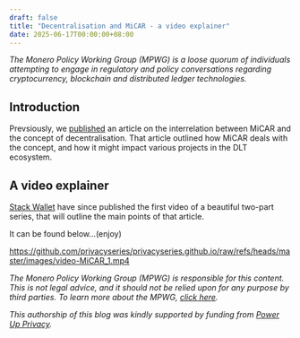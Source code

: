 ```yaml
---
draft: false
title: "Decentralisation and MiCAR - a video explainer"
date: 2025-06-17T00:00:00+08:00
---
```


*The Monero Policy Working Group (MPWG) is a loose quorum of individuals attempting to engage in regulatory and policy conversations regarding cryptocurrency, blockchain and distributed ledger technologies.*

## Introduction

Prevsiously, we [published](https://privacyseries.github.io/posts/2025-03-25-decentralisation_and_micar/) an article on the interrelation between MiCAR and the concept of decentralisation. That article outlined how MiCAR deals with the concept, and how it might impact various projects in the DLT ecosystem.  

## A video explainer

[Stack Wallet](https://stackwallet.com/) have since published the first video of a beautiful two-part series, that will outline the main points of that article. 

It can be found below...(enjoy)

https://github.com/privacyseries/privacyseries.github.io/raw/refs/heads/master/images/video-MiCAR_1.mp4

*The Monero Policy Working Group (MPWG) is responsible for this content. This is not legal advice, and it should not be relied upon for any purpose by third parties. To learn more about the MPWG, [click here](../2019-01-01-about/).*

*This authorship of this blog was kindly supported by funding from [Power Up Privacy](https://powerupprivacy.com/).*
